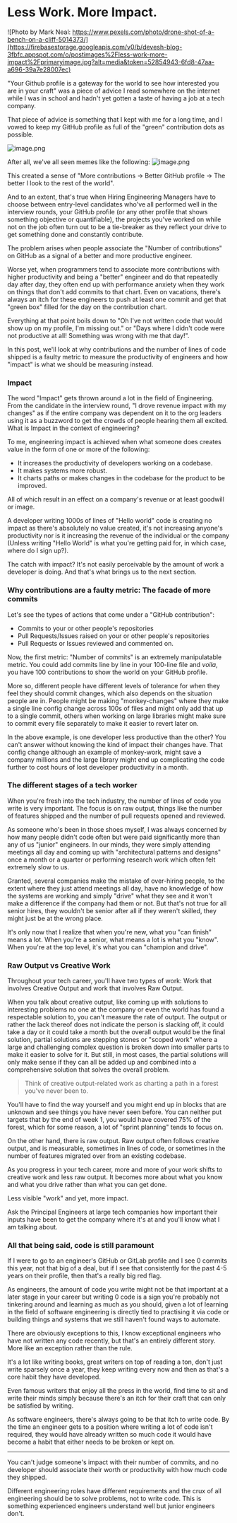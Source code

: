 # Less Work. More Impact.

![Photo by Mark Neal: https://www.pexels.com/photo/drone-shot-of-a-bench-on-a-cliff-5014373/](https://firebasestorage.googleapis.com/v0/b/devesh-blog-3fbfc.appspot.com/o/postimages%2Fless-work-more-impact%2Fprimaryimage.jpg?alt=media&token=52854943-6fd8-47aa-a696-39a7e28007ec)

"Your Github profile is a gateway for the world to see how interested you are in your craft" was a piece of advice I read somewhere on the internet while I was in school and hadn't yet gotten a taste of having a job at a tech company.

That piece of advice is something that I kept with me for a long time, and I vowed to keep my GitHub profile as full of the "green" contribution dots as possible.

![image.png](https://firebasestorage.googleapis.com/v0/b/devesh-blog-3fbfc.appspot.com/o/postimages%2Fless-work-more-impact%2Fsecondaryimages%2Fimage1690821701921.png?alt=media&token=61f23f09-0ce7-464d-8f39-4ddca430f951)

After all, we've all seen memes like the following:
![image.png](https://firebasestorage.googleapis.com/v0/b/devesh-blog-3fbfc.appspot.com/o/postimages%2Fless-work-more-impact%2Fsecondaryimages%2Fimage1690821761567.png?alt=media&token=3a97ce70-8bbb-42c5-9069-8573a71fba41)

This created a sense of "More contributions ->  Better GitHub profile -> The better I look to the rest of the world".

And to an extent, that's true when Hiring Engineering Managers have to choose between entry-level candidates who've all performed well in the interview rounds,  your GitHub profile (or any other profile that shows something objective or quantifiable), the projects you've worked on while not on the job often turn out to be a tie-breaker as they reflect your drive to get something done and constantly contribute.

The problem arises when people associate the "Number of contributions" on GitHub as a signal of a better and more productive engineer.

Worse yet, when programmers tend to associate more contributions with higher productivity and being a "better" engineer and do that repeatedly day after day, they often end up with performance anxiety when they work on things that don't add commits to that chart. Even on vacations, there's always an itch for these engineers to push at least one commit and get that "green box" filled for the day on the contribution chart.

Everything at that point boils down to "Oh I've not written code that would show up on my profile, I'm missing out." or "Days where I didn't code were not productive at all! Something was wrong with me that day!".

In this post, we'll look at why contributions and the number of lines of code shipped is a faulty metric to measure the productivity of engineers and how "impact" is what we should be measuring instead.

### Impact

The word "Impact" gets thrown around a lot in the field of Engineering. From the candidate in the interview round, "I drove revenue impact with my changes" as if the entire company was dependent on it to the org leaders using it as a buzzword to get the crowds of people hearing them all excited. What is Impact in the context of engineering?

To me, engineering impact is achieved when what someone does creates value in the form of one or more of the following:
- It increases the productivity of developers working on a codebase.
- It makes systems more robust.
- It charts paths or makes changes in the codebase for the product to be improved.

All of which result in an effect on a company's revenue or at least goodwill or image.

A developer writing 1000s of lines of "Hello world" code is creating no impact as there's absolutely no value created, it's not increasing anyone's productivity nor is it increasing the revenue of the individual or the company (Unless writing "Hello World" is what you're getting paid for, in which case, where do I sign up?).

The catch with impact? It's not easily perceivable by the amount of work a developer is doing. And that's what brings us to the next section.

### Why contributions are a faulty metric: The facade of more commits

Let's see the types of actions that come under a "GitHub contribution":
- Commits to your or other people's repositories
- Pull Requests/Issues raised on your or other people's repositories
- Pull Requests or Issues reviewed and commented on.

Now, the first metric: "Number of commits" is an extremely manipulatable metric. You could add commits line by line in your 100-line file and *voila*, you have 100 contributions to show the world on your GitHub profile.

More so, different people have different levels of tolerance for when they feel they should commit changes, which also depends on the situation people are in. People might be making "monkey-changes" where they make a single line config change across 100s of files and might only add that up to a single commit, others when working on large libraries might make sure to commit every file separately to make it easier to revert later on.

In the above example, is one developer less productive than the other? You can't answer without knowing the kind of impact their changes have. That config change although an example of monkey-work, might save a company millions and the large library might end up complicating the code further to cost hours of lost developer productivity in a month.

### The different stages of a tech worker

When you're fresh into the tech industry, the number of lines of code you write is very important. The focus is on raw output, things like the number of features shipped and the number of pull requests opened and reviewed.

As someone who's been in those shoes myself, I was always concerned by how many people didn't code often but were paid significantly more than any of us "junior" engineers. In our minds, they were simply attending meetings all day and coming up with "architectural patterns and designs" once a month or a quarter or performing research work which often felt extremely slow to us.

Granted, several companies make the mistake of over-hiring people, to the extent where they just attend meetings all day, have no knowledge of how the systems are working and simply "drive" what they see and it won't make a difference if the company had them or not. But that's not true for all senior hires, they wouldn't be senior after all if they weren't skilled, they might just be at the wrong place.

It's only now that I realize that when you're new, what you "can finish" means a lot. When you're a senior, what means a lot is what you "know". When you're at the top level, it's what you can "champion and drive".

### Raw Output vs Creative Work

Throughout your tech career, you'll have two types of work: Work that involves Creative Output and work that involves Raw Output.

When you talk about creative output, like coming up with solutions to interesting problems no one at the company or even the world has found a respectable solution to, you can't measure the rate of output. The output or rather the lack thereof does not indicate the person is slacking off, it could take a day or it could take a month but the overall output would be the final solution, partial solutions are stepping stones or "scoped work" where a large and challenging complex question is broken down into smaller parts to make it easier to solve for it. But still, in most cases, the partial solutions will only make sense if they can all be added up and combined into a comprehensive solution that solves the overall problem.

> Think of creative output-related work as charting a path in a forest you've never been to.

You'll have to find the way yourself and you might end up in blocks that are unknown and see things you have never seen before. You can neither put targets that by the end of week 1, you would have covered 75% of the forest, which for some reason, a lot of "sprint planning" tends to focus on.

On the other hand, there is raw output. Raw output often follows creative output, and is measurable, sometimes in lines of code, or sometimes in the number of features migrated over from an existing codebase.

As you progress in your tech career, more and more of your work shifts to creative work and less raw output. It becomes more about what you know and what you drive rather than what you can get done.

Less visible "work" and yet, more impact.

Ask the Principal Engineers at large tech companies how important their inputs have been to get the company where it's at and you'll know what I am talking about.

###  All that being said, code is still paramount

If I were to go to an engineer's GitHub or GitLab profile and I see 0 commits this year, not that big of a deal, but if I see that consistently for the past 4-5 years on their profile, then that's a really big red flag.

As engineers, the amount of code you write might not be that important at a later stage in your career but writing 0 code is a sign you're probably not tinkering around and learning as much as you should, given a lot of learning in the field of software engineering is directly tied to practising it via code or building things and systems that we still haven't found ways to automate.

There are obviously exceptions to this, I know exceptional engineers who have not written any code recently, but that's an entirely different story. More like an exception rather than the rule.

It's a lot like writing books, great writers on top of reading a ton, don't just write sparsely once a year, they keep writing every now and then as that's a core habit they have developed.

Even famous writers that enjoy all the press in the world, find time to sit and write their minds simply because there's an itch for their craft that can only be satisfied by writing.

As software engineers, there's always going to be that itch to write code. By the time an engineer gets to a position where writing a lot of code isn't required, they would have already written so much code it would have become a habit that either needs to be broken or kept on.

---

You can't judge someone's impact with their number of commits, and no developer should associate their worth or productivity with how much code they shipped.

Different engineering roles have different requirements and the crux of all engineering should be to solve problems, not to write code. This is something experienced engineers understand well but junior engineers don't.
